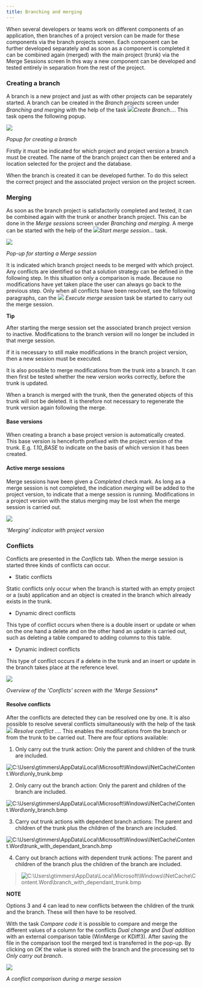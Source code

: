 ```yaml
---
title: Branching and merging
---
```


When several developers or teams work on different components of an application, then branches of a project version can be made for these components via the branch projects screen. Each component can be further developed separately and as soon as a component is completed it can be combined again (merged) with the main project (trunk) via the Merge Sessions screen In this way a new component can be developed and tested entirely in separation from the rest of the project.

### Creating a branch

A branch is a new project and just as with other projects can be separately started. A branch can be created in the *Branch projects* screen under *Branching and merging* with the help of the task ![](../assets/sf/image38.png)*Create Branch...*. This task opens the following popup.

![](../assets/sf/image39.png)

*Popup for creating a branch*

Firstly it must be indicated for which project and project version a branch must be created. The name of the branch project can then be entered and a location selected for the project and the database.

When the branch is created it can be developed further. To do this select the correct project and the associated project version on the project screen.

### Merging

As soon as the branch project is satisfactorily completed and tested, it can be combined again with the trunk or another branch project. This can be done in the *Merge sessions* screen under *Branching and merging*. A merge can be started with the help of the ![](../assets/sf/image40.png)*Start merge session…* task.

![](../assets/sf/image41.png)

*Pop-up for starting a Merge session*

It is indicated which branch project needs to be merged with which project. Any conflicts are identified so that a solution strategy can be defined in the following step. In this situation only a comparison is made. Because no modifications have yet taken place the user can always go back to the previous step. Only when all conflicts have been resolved, see the following paragraphs, can the ![](../assets/sf/image43.png) *Execute merge session* task be started to carry out the merge session.

**Tip**

After starting the merge session set the associated branch project version to inactive. Modifications to the branch version will no longer be included in that merge session.

If it is necessary to still make modifications in the branch project version, then a new session must be executed.

It is also possible to merge modifications from the trunk into a branch. It can then first be tested whether the new version works correctly, before the trunk is updated.

When a branch is merged with the trunk, then the generated objects of this trunk will not be deleted. It is therefore not necessary to regenerate the trunk version again following the merge.

#### 

#### 

#### Base versions

When creating a branch a base project version is automatically created. This base version is henceforth prefixed with the project version of the trunk. E.g. *1.10\_BASE* to indicate on the basis of which version it has been created.

#### Active merge sessions

Merge sessions have been given a *Completed* check mark. As long as a merge session is not completed, the indication *merging* will be added to the project version, to indicate that a merge session is running. Modifications in a project version with the status merging may be lost when the merge session is carried out.

![](../assets/sf/image44.png)

*'Merging' indicator with project version*

### Conflicts

Conflicts are presented in the *Conflicts* tab. When the merge session is started three kinds of conflicts can occur.

- Static conflicts

Static conflicts only occur when the branch is started with an empty project or a (sub) application and an object is created in the branch which already exists in the trunk.

- Dynamic direct conflicts

This type of conflict occurs when there is a double insert or update or when on the one hand a delete and on the other hand an update is carried out, such as deleting a table compared to adding columns to this table.

- Dynamic indirect conflicts

This type of conflict occurs if a delete in the trunk and an insert or update in the branch takes place at the reference level.

![](../assets/sf/image45.png)

*Overview of the 'Conflicts' screen with the 'Merge Sessions**

#### Resolve conflicts

After the conflicts are detected they can be resolved one by one. It is also possible to resolve several conflicts simultaneously with the help of the task ![](../assets/sf/image46.png) *Resolve conflict …*. This enables the modifications from the branch or from the trunk to be carried out. There are four options available:

1.  Only carry out the trunk action: Only the parent and children of the trunk are included.

![C:\\Users\\gtimmers\\AppData\\Local\\Microsoft\\Windows\\INetCache\\Content.Word\\only\_trunk.bmp](../assets/sf/image47.jpeg)

2.  Only carry out the branch action: Only the parent and children of the branch are included.

![C:\\Users\\gtimmers\\AppData\\Local\\Microsoft\\Windows\\INetCache\\Content.Word\\only\_branch.bmp](../assets/sf/image48.jpeg)

3.  Carry out trunk actions with dependent branch actions: The parent and children of the trunk plus the children of the branch are included.

![C:\\Users\\gtimmers\\AppData\\Local\\Microsoft\\Windows\\INetCache\\Content.Word\\trunk\_with\_dependant\_branch.bmp](../assets/sf/image49.jpeg)

4.  Carry out branch actions with dependent trunk actions: The parent and children of the branch plus the children of the branch are included.

> ![C:\\Users\\gtimmers\\AppData\\Local\\Microsoft\\Windows\\INetCache\\Content.Word\\branch\_with\_dependant\_trunk.bmp](../assets/sf/image50.jpeg)

**NOTE**

Options 3 and 4 can lead to new conflicts between the children of the trunk and the branch. These will then have to be resolved.

With the task *Compare code* it is possible to compare and merge the different values of a column for the conflicts *Dual change* and *Dual addition* with an external comparison table (WinMerge or KDiff3). After saving the file in the comparison tool the merged text is transferred in the pop-up. By clicking on *OK* the value is stored with the branch and the processing set to *Only carry out branch*.

![](../assets/sf/image51.png)

*A conflict comparison during a merge session*
